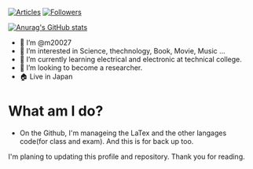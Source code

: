 [![Articles](https://badgen.org/img/qiita/m20027/articles?style=plastic)](https://qiita.com/m20027)
[![Followers](https://badgen.org/img/qiita/m20027/followers?style=plastic)](https://qiita.com/m20027)

[![Anurag's GitHub stats](https://github-readme-stats.vercel.app/api?username=m20027&show_icons=true&theme=dark&lcache_seconds=1800&count_private=true&locale=en&langs_count=10)](https://github.com/anuraghazra/github-readme-stats)

- 👋 I’m @m20027
- 👀 I’m interested in Science, thechnology, Book, Movie, Music ...
- 🌱 I’m currently learning electrical and electronic at technical college.
- 💞️ I’m looking to become a researcher.
- 🏠 Live in Japan

# What am I do?
- On the Github, I'm manageing the LaTex and the other langages code(for class and exam). And this is for back up too.

I'm planing to updating this profile and repository.
Thank you for reading.

<!---
m20027/m20027 is a ✨ special ✨ repository because its `README.md` (this file) appears on your GitHub profile.
You can click the Preview link to take a look at your changes.
--->
